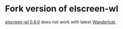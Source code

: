 # Fork version of elscreen-wl

[elscreen-wl 0.8.0](http://www.morishima.net/~naoto/elscreen-ja/) does not work with latest [Wanderlust](https://github.com/wanderlust/wanderlust).
